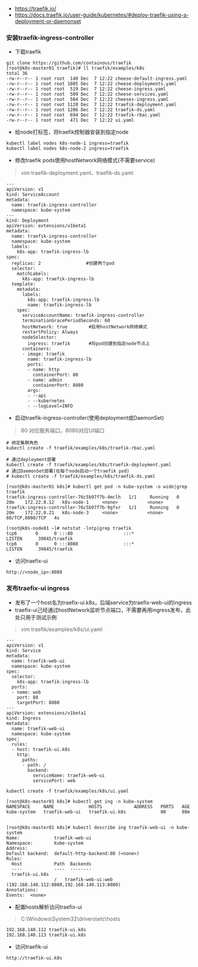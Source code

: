 * https://traefik.io/
* https://docs.traefik.io/user-guide/kubernetes/#deploy-traefik-using-a-deployment-or-daemonset

### 安装traefik-ingress-controller
* 下载traefik
```
git clone https://github.com/containous/traefik
[root@k8s-master01 traefik]# ll traefik/examples/k8s
total 36
-rw-r--r-- 1 root root  140 Dec  7 12:22 cheese-default-ingress.yaml
-rw-r--r-- 1 root root 1805 Dec  7 12:22 cheese-deployments.yaml
-rw-r--r-- 1 root root  519 Dec  7 12:22 cheese-ingress.yaml
-rw-r--r-- 1 root root  509 Dec  7 12:22 cheese-services.yaml
-rw-r--r-- 1 root root  504 Dec  7 12:22 cheeses-ingress.yaml
-rw-r--r-- 1 root root 1120 Dec  7 12:22 traefik-deployment.yaml
-rw-r--r-- 1 root root 1206 Dec  7 12:22 traefik-ds.yaml
-rw-r--r-- 1 root root  694 Dec  7 12:22 traefik-rbac.yaml
-rw-r--r-- 1 root root  471 Dec  7 12:22 ui.yaml
```
* 给node打标签，将traefik控制器安装到指定node
```
kubectl label nodes k8s-node-1 ingress=traefik
kubectl label nodes k8s-node-2 ingress=traefik
```

* 修改traefik pods使用hostNetwork网络模式(不需要service)
>vim traefik-deployment.yaml、traefik-ds.yaml
```
---
apiVersion: v1
kind: ServiceAccount
metadata:
  name: traefik-ingress-controller
  namespace: kube-system
---
kind: Deployment
apiVersion: extensions/v1beta1
metadata:
  name: traefik-ingress-controller
  namespace: kube-system
  labels:
    k8s-app: traefik-ingress-lb
spec:
  replicas: 2                 #创建两个pod
  selector:
    matchLabels:
      k8s-app: traefik-ingress-lb
  template:
    metadata:
      labels:
        k8s-app: traefik-ingress-lb
        name: traefik-ingress-lb
    spec:
      serviceAccountName: traefik-ingress-controller
      terminationGracePeriodSeconds: 60
      hostNetwork: true        #启用hostNetwork网络模式
      restartPolicy: Always
      nodeSelector:
        ingress: traefik       #将pod创建到指定node节点上
      containers:
      - image: traefik
        name: traefik-ingress-lb
        ports:
        - name: http
          containerPort: 80
        - name: admin
          containerPort: 8080
        args:
        - --api
        - --kubernetes
        - --logLevel=INFO
```

* 启动traefik-ingress-controller(使用deployment或DaemonSet)
>80 对应服务端口，8080对应UI端口
```
# 绑定集群角色
kubectl create -f traefik/examples/k8s/traefik-rbac.yaml 

# 通过deployment部署
kubectl create -f traefik/examples/k8s/traefik-deployment.yaml
# 通过DaemonSet部署(在每个node启动一个traefik pod)
# kubectl create -f traefik/examples/k8s/traefik-ds.yaml
```
```
[root@k8s-master01 k8s]# kubectl get pod -n kube-system -o wide|grep traefik
traefik-ingress-controller-76c5b97f7b-4mclh   1/1     Running   0          20m    172.22.0.12   k8s-node-1     <none>           <none>
traefik-ingress-controller-76c5b97f7b-9gfxr   1/1     Running   0          20m    172.22.0.21   k8s-node-3     <none>           <none>       80/TCP,8080/TCP   4s

[root@k8s-node01 ~]# netstat -lntp|grep traefik
tcp6       0      0 :::80                   :::*                    LISTEN      39845/traefik       
tcp6       0      0 :::8080                 :::*                    LISTEN      39845/traefik 
```
* 访问traefix-ui
```
http://<node_ip>:8080
```

### 发布traefix-ui ingress
* 发布了一个host名为traefix-ui.k8s，后端service为traefix-web-ui的ingress
* traefix-ui己经通过hostNetwork监听节点端口，不需要再用ingress发布，此处只用于测试示例
>vim traefik/examples/k8s/ui.yaml
```
---
apiVersion: v1
kind: Service
metadata:
  name: traefik-web-ui
  namespace: kube-system
spec:
  selector:
    k8s-app: traefik-ingress-lb
  ports:
  - name: web
    port: 80
    targetPort: 8080
---
apiVersion: extensions/v1beta1
kind: Ingress
metadata:
  name: traefik-web-ui
  namespace: kube-system
spec:
  rules:
  - host: traefik-ui.k8s
    http:
      paths:
      - path: /
        backend:
          serviceName: traefik-web-ui
          servicePort: web
```
```
kubectl create -f traefik/examples/k8s/ui.yaml
```
```
[root@k8s-master01 k8s]# kubectl get ing -n kube-system
NAMESPACE     NAME             HOSTS            ADDRESS   PORTS   AGE
kube-system   traefik-web-ui   traefik-ui.k8s             80      80m


[root@k8s-master01 k8s]# kubectl describe ing traefik-web-ui -n kube-system
Name:             traefik-web-ui
Namespace:        kube-system
Address:          
Default backend:  default-http-backend:80 (<none>)
Rules:
  Host            Path  Backends
  ----            ----  --------
  traefik-ui.k8s  
                  /   traefik-web-ui:web (192.168.140.112:8080,192.168.140.113:8080)
Annotations:
Events:  <none>
```
* 配置hosts解析访问traefix-ui
>C:\Windows\System32\drivers\etc\hosts
```
192.168.140.112 traefik-ui.k8s
192.168.140.113 traefik-ui.k8s
```

* 访问traefik-ui
```
http://traefik-ui.k8s
```


